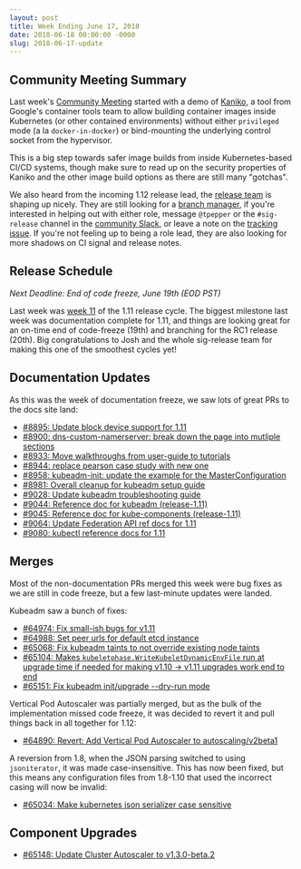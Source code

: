 ```yaml
---
layout: post
title: Week Ending June 17, 2018
date: 2018-06-18 00:00:00 -0000
slug: 2018-06-17-update
---
```

## Community Meeting Summary

Last week's [Community Meeting](http://bit.ly/k8scommunity) started with a demo of [Kaniko](https://github.com/GoogleContainerTools/kaniko), a tool from Google's container tools team to allow building container images inside Kubernetes (or other contained environments) without either `privileged` mode (a la `docker-in-docker`) or bind-mounting the underlying control socket from the hypervisor.

This is a big step towards safer image builds from inside Kubernetes-based CI/CD systems, though make sure to read up on the security properties of Kaniko and the other image build options as there are still many "gotchas".

We also heard from the incoming 1.12 release lead, the [release team](https://github.com/kubernetes/sig-release/blob/master/releases/release-1.12/release_team.md) is shaping up nicely. They are still looking for a [branch manager](https://github.com/kubernetes/sig-release#release-branch-manager), if you're interested in helping out with either role, message `@tpepper` or the `#sig-release` channel in the [community Slack](http://slack.k8s.io/), or leave a note on the [tracking issue](https://github.com/kubernetes/sig-release/issues/167). If you're not feeling up to being a role lead, they are also looking for more shadows on CI signal and release notes.

## Release Schedule

*Next Deadline: End of code freeze, June 19th (EOD PST)*

Last week was [week 11](https://github.com/kubernetes/sig-release/blob/master/releases/release-1.11/release-1.11.md) of the 1.11 release cycle.
The biggest milestone last week was documentation complete for 1.11, and things are looking great for an on-time end of code-freeze (19th) and branching for the RC1 release (20th). Big congratulations to Josh and the whole sig-release team for making this one of the smoothest cycles yet!

## Documentation Updates

As this was the week of documentation freeze, we saw lots of great PRs to the docs site land:

* [#8895: Update block device support for 1.11](https://github.com/kubernetes/website/pull/8895)
* [#8900: dns-custom-namerserver: break down the page into mutliple sections](https://github.com/kubernetes/website/pull/8900)
* [#8933: Move walkthroughs from user-guide to tutorials](https://github.com/kubernetes/website/pull/8933)
* [#8944: replace pearson case study with new one](https://github.com/kubernetes/website/pull/8944)
* [#8958: kubeadm-init: update the example for the MasterConfiguration](https://github.com/kubernetes/website/pull/8958)
* [#8981: Overall cleanup for kubeadm setup guide](https://github.com/kubernetes/website/pull/8981)
* [#9028: Update kubeadm troubleshooting guide](https://github.com/kubernetes/website/pull/9028)
* [#9044: Reference doc for kubeadm (release-1.11)](https://github.com/kubernetes/website/pull/9044)
* [#9045: Reference doc for kube-components (release-1.11)](https://github.com/kubernetes/website/pull/9045)
* [#9064: Update Federation API ref docs for 1.11](https://github.com/kubernetes/website/pull/9064)
* [#9080: kubectl reference docs for 1.11](https://github.com/kubernetes/website/pull/9080)

## Merges

Most of the non-documentation PRs merged this week were bug fixes as we are still in code freeze, but a few last-minute updates were landed.

Kubeadm saw a bunch of fixes:

* [#64974: Fix small-ish bugs for v1.11](https://github.com/kubernetes/kubernetes/pull/64974)
* [#64988: Set peer urls for default etcd instance](https://github.com/kubernetes/kubernetes/pull/64988)
* [#65068: Fix kubeadm taints to not override existing node taints](https://github.com/kubernetes/kubernetes/pull/65068)
* [#65104: Makes `kubeletphase.WriteKubeletDynamicEnvFile` run at upgrade time if needed for making v1.10 -> v1.11 upgrades work end to end](https://github.com/kubernetes/kubernetes/pull/65104)
* [#65151: Fix kubeadm init/upgrade --dry-run mode](https://github.com/kubernetes/kubernetes/pull/65151)

Vertical Pod Autoscaler was partially merged, but as the bulk of the implementation missed code freeze, it was decided to revert it and pull things back in all together for 1.12:

* [#64890: Revert: Add Vertical Pod Autoscaler to autoscaling/v2beta1](https://github.com/kubernetes/kubernetes/pull/64890)

A reversion from 1.8, when the JSON parsing switched to using `jsoniterator`, it was made case-insensitive. This has now been fixed, but this means any configuration files from 1.8-1.10 that used the incorrect casing will now be invalid:

* [#65034: Make kubernetes json serializer case sensitive](https://github.com/kubernetes/kubernetes/pull/65034)

## Component Upgrades

* [#65148: Update Cluster Autoscaler to v1.3.0-beta.2](https://github.com/kubernetes/kubernetes/pull/65148)

